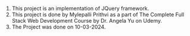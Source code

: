 1. This project is an implementation of JQuery framework.
2. This project is done by Mylepalli Prithvi as a part of The Complete Full Stack Web Development Course by Dr. Angela Yu on Udemy.
3. The Project was done on 10-03-2024.
